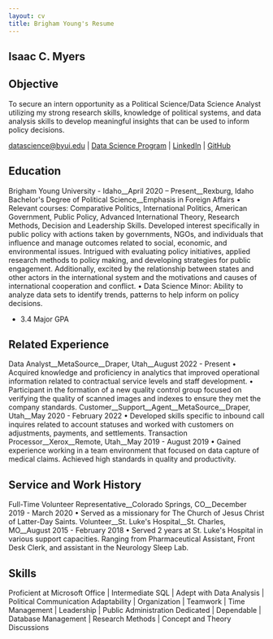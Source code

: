 ```yaml
---
layout: cv
title: Brigham Young's Resume
---
```

## Isaac C. Myers

## Objective
To secure an intern opportunity as a Political Science/Data Science Analyst utilizing my strong research skills, knowledge of political systems, and data analysis skills to develop meaningful insights that can be used to inform policy decisions. 


<div id="webaddress">
<a href="datascience@byui.edu">datascience@byui.edu</a>
| <a href="https://byuidatascience.github.io/development.html">Data Science Program</a>
| <a href="https://www.linkedin.com/groups/13537407/">LinkedIn</a>
| <a href="https://github.com/byuids-resumes">GitHub</a>
</div>

<!-- https://www.monique.tech/the-art-of-markdown -->

## Education

Brigham Young University - Idaho__April 2020 – Present__Rexburg, Idaho
Bachelor's Degree of Political Science__Emphasis in Foreign Affairs	
•	Relevant courses: Comparative Politics, International Politics, American Government, Public Policy, Advanced International Theory, Research Methods, Decision and Leadership Skills.
Developed interest specifically in public policy with actions taken by governments, NGOs, and individuals that influence and manage outcomes related to social, economic, and environmental issues. Intrigued with evaluating policy initiatives, applied research methods to policy making, and developing strategies for public engagement.  Additionally, excited by the relationship between states and other actors in the international system and the motivations and causes of international cooperation and conflict.
•	Data Science Minor: Ability to analyze data sets to identify trends, patterns to help inform on policy decisions.
- 3.4 Major GPA

## Related Experience

Data Analyst__MetaSource__Draper, Utah__August 2022 - Present
•	Acquired knowledge and proficiency in analytics that improved operational information related to contractual service levels and staff development.
•	Participant in the formation of a new quality control group focused on verifying the quality of scanned images and indexes to ensure they met the company standards.
Customer__Support__Agent__MetaSource__Draper, Utah__May 2020 - February 2022
•	Developed skills specific to inbound call inquires related to account statuses and worked with customers on adjustments, payments, and settlements. 
Transaction Processor__Xerox__Remote, Utah__May 2019 - August 2019
•	Gained experience working in a team environment that focused on data capture of medical claims. Achieved high standards in quality and productivity.

## Service and Work History

Full-Time Volunteer Representative__Colorado Springs, CO__December 2019 - March 2020
•	Served as a missionary for The Church of Jesus Christ of Latter-Day Saints. 
Volunteer__St. Luke's Hospital__St. Charles, MO__August 2015 - February 2018
•	Served 2 years at St. Luke's Hospital in various support capacities. Ranging from Pharmaceutical Assistant, Front Desk Clerk, and assistant in the Neurology Sleep Lab.

## Skills
Proficient at Microsoft Office | Intermediate SQL | Adept with Data Analysis | Political Communication Adaptability | Organization | Teamwork | Time Management | Leadership | Public Administration Dedicated | Dependable | Database Management | Research Methods | Concept and Theory Discussions
<!-- ### Footer

Last updated: May 2013 -->

